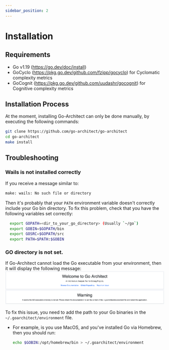 ```yaml
---
sidebar_position: 2
---
```


# Installation

## Requirements

- Go v1.19 (https://go.dev/doc/install)
- GoCyclo (https://pkg.go.dev/github.com/fzipp/gocyclo) for Cyclomatic complexity metrics
- GoCognit (https://pkg.go.dev/github.com/uudashr/gocognit) for Cognitive complexity metrics

## Installation Process

At the moment, installing Go-Architect can only be done manually, by executing the following commands:
```bash
git clone https://github.com/go-architect/go-architect
cd go-architect
make install
```

## Troubleshooting
### Wails is not installed correctly
If you receive a message similar to:
```bash
make: wails: No such file or directory
```
Then it's probably that your `PATH` environment variable doesn't correctly include your Go bin directory.
To fix this problem, check that you have the following variables set correctly:
```bash
  export GOPATH=<dir_to_your_go_directory> (Usually `~/go`)
  export GOBIN=$GOPATH/bin
  export GOSRC=$GOPATH/src
  export PATH=$PATH:$GOBIN
  ```

### GO directory is not set.
If Go-Architect cannot load the Go executable from your environment, then it will display the following message:
<img src="/screenshots/install-01.png" alt="Go-Architect cannot load Go" title="Go-Architect cannot load Go" />

To fix this issue, you need to add the path to your Go binaries in the `~/.goarchitect/environment` file.
- For example, is you use MacOS, and you've installed Go via Homebrew, then you should run:
  ```bash
  echo $GOBIN:/opt/homebrew/bin > ~/.goarchitect/environment
  ```
